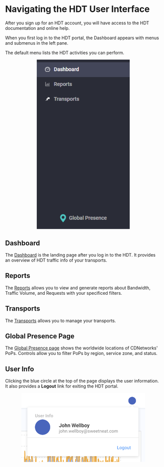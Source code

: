 # Navigating the HDT User Interface

After you sign up for an HDT account, you will have access to the HDT documentation and online help.

When you first log in to the HDT portal, the Dashboard appears with menus and submenus in the left pane.

The default menu lists the HDT activities you can perform.

<p align=center><img src="/docs/resources/images/accessing-portal/side-menu.png" alt="navigation menu" width="300"></p>

## Dashboard

The [Dashboard](</docs/portal/dashboard.md>) is the landing page after you log in to the HDT. It provides an overview of HDT traffic info of your transports.

## Reports

The [Reports](</docs/portal/reports.md>) allows you to view and generate reports about Bandwidth, Traffic Volume, and Requests with your specificed filters.

## Transports

The [Transports](</docs/portal/transports/managing-transport.md>) allows you to manage your transports.

## Global Presence Page

The [Global Presence page](</docs/portal/global-presence.md>) shows the worldwide locations of CDNetworks' PoPs. Controls allow you to filter PoPs by region, service zone, and status.

## User Info

Clicking the blue circle at the top of the page displays the user information. It also provides a **Logout** link for exiting the HDT portal.

<p align=center><img src="/docs/resources/images/accessing-portal/user-info.png" alt="user information" width="400"></p>
